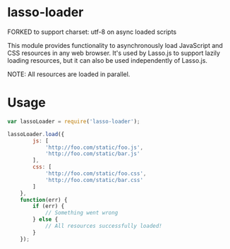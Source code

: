 lasso-loader
============

FORKED to support charset: utf-8 on async loaded scripts

This module provides functionality to asynchronously load JavaScript and CSS resources in any web browser. It's used by Lasso.js to support lazily loading resources, but it can also be used independently of Lasso.js.

NOTE: All resources are loaded in parallel.

# Usage

```javascript
var lassoLoader = require('lasso-loader');

lassoLoader.load({
        js: [
            'http://foo.com/static/foo.js',
            'http://foo.com/static/bar.js'
        ],
        css: [
            'http://foo.com/static/foo.css',
            'http://foo.com/static/bar.css'
        ]
    },
    function(err) {
        if (err) {
            // Something went wrong
        } else {
            // All resources successfully loaded!
        }
    });
```

